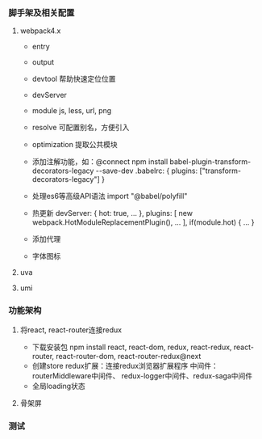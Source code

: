 ### 脚手架及相关配置
1. webpack4.x
    * entry
    * output
    * devtool
        帮助快速定位位置
    * devServer
    * module
        js, less, url, png
    * resolve
        可配置别名，方便引入
    * optimization
        提取公共模块
    

    * 添加注解功能，如：@connect
        npm install babel-plugin-transform-decorators-legacy --save-dev
        .babelrc: { plugins: ["transform-decorators-legacy"] }
    * 处理es6等高级API语法
        import "@babel/polyfill"
    * 热更新
        devServer: { hot: true, ... },
        plugins: [ new webpack.HotModuleReplacementPlugin(), ... ],
        if(module.hot) { ... }

    * 添加代理
    * 字体图标
    
2. uva
3. umi


### 功能架构
1. 将react, react-router连接redux
    * 下载安装包
        npm install react, react-dom, redux, react-redux, react-router, react-router-dom, react-router-redux@next
    * 创建store
        redux扩展：连接redux浏览器扩展程序
        中间件：routerMiddleware中间件、 redux-logger中间件、redux-saga中间件
    * 全局loading状态
        
2. 骨架屏


### 测试






